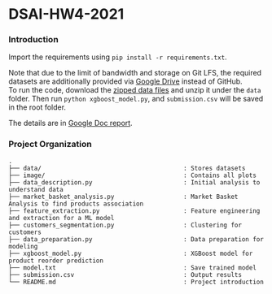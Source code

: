 # DSAI-HW4-2021

### Introduction
Import the requirements using `pip install -r requirements.txt`.

Note that due to the limit of bandwidth and storage on Git LFS, the required datasets are additionally provided via [Google Drive](https://drive.google.com/drive/folders/1n-VnQg3oDkyGPrLt4e8uoWJiD9b6cHhm?usp=sharing) instead of GitHub.  
To run the code, download the [zipped data files](https://drive.google.com/file/d/1L0VMO67wquwywR_a6SQ37Wf0A77yojRw/view?usp=sharing) and unzip it under the `data` folder. 
Then run `python xgboost_model.py`, and `submission.csv` will be saved in the root folder.

The details are in [Google Doc report](https://docs.google.com/document/d/1hkh-fauw2Un097nzzFQIOhN7blrB9jlRYbpEDMKpk6M/edit?usp=sharing).

### Project Organization
```
.
├── data/                                       : Stores datasets
├── image/                                      : Contains all plots 
├── data_description.py                         : Initial analysis to understand data
├── market_basket_analysis.py                   : Market Basket Analysis to find products association
├── feature_extraction.py                       : Feature engineering and extraction for a ML model
├── customers_segmentation.py                   : Clustering for customers
├── data_preparation.py                         : Data preparation for modeling
├── xgboost_model.py                            : XGBoost model for product reorder prediction
├── model.txt                                   : Save trained model
├── submission.csv                              : Output results
└── README.md                                   : Project introduction 
```